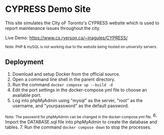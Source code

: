 # CYPRESS Demo Site
This site simulates the  CIty oF Toronto's CYPRESS website which is used to report maintenance issues throughout the city.

Live Demo: https://www.cs.ryerson.ca/~inagules/CYPRESS/

<sub>Note: PHP & mySQL is not working due to the website being hosted on university servers.</sub>

## Deployment
1. Download and setup Docker from the official source.
2. Open a command line shell in the parent directory.
3. Run the command `docker compose up --build -d`
4. Edit the port settings in the docker-compose.yml file to choose an available port.
5. Log into phpMyAdmin using "mysql" as the server, "root" as the username, and "yourpassword" as the default password.

<sub>Note: The password for phpMyAdmin can be changed in the docker-compose.yml file.</sub>
6. Import the DATABASE.sql file into phpMyAdmin to create the database and tables.
7. Run the command `docker compose down` to stop the processes.